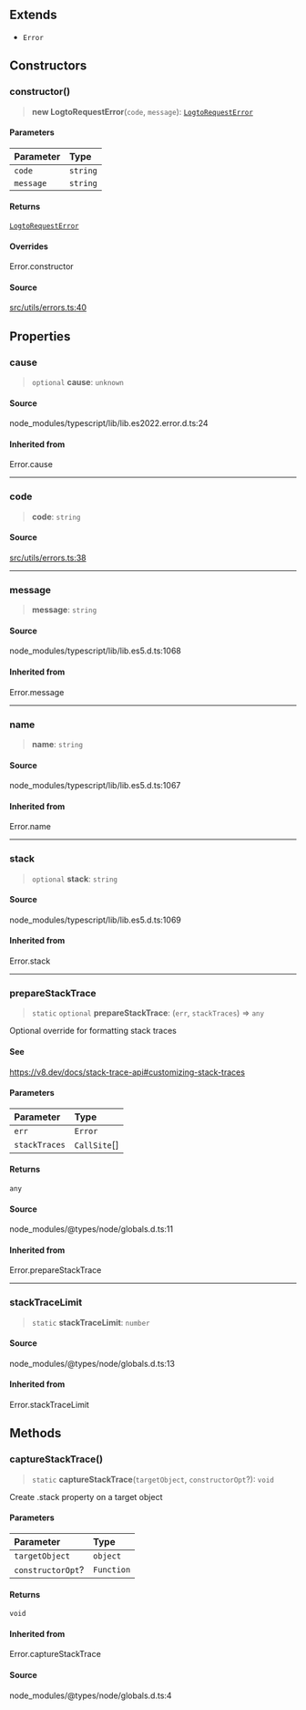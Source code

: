 ## Extends

- `Error`

## Constructors

### constructor()

> **new LogtoRequestError**(`code`, `message`): [`LogtoRequestError`](class.LogtoRequestError.md)

#### Parameters

| Parameter | Type     |
| :-------- | :------- |
| `code`    | `string` |
| `message` | `string` |

#### Returns

[`LogtoRequestError`](class.LogtoRequestError.md)

#### Overrides

Error.constructor

#### Source

[src/utils/errors.ts:40](https://github.com/logto-io/js/blob/d2c2dce/packages/js/src/utils/errors.ts#L40)

## Properties

### cause

> `optional` **cause**: `unknown`

#### Source

node_modules/typescript/lib/lib.es2022.error.d.ts:24

#### Inherited from

Error.cause

---

### code

> **code**: `string`

#### Source

[src/utils/errors.ts:38](https://github.com/logto-io/js/blob/d2c2dce/packages/js/src/utils/errors.ts#L38)

---

### message

> **message**: `string`

#### Source

node_modules/typescript/lib/lib.es5.d.ts:1068

#### Inherited from

Error.message

---

### name

> **name**: `string`

#### Source

node_modules/typescript/lib/lib.es5.d.ts:1067

#### Inherited from

Error.name

---

### stack

> `optional` **stack**: `string`

#### Source

node_modules/typescript/lib/lib.es5.d.ts:1069

#### Inherited from

Error.stack

---

### prepareStackTrace

> `static` `optional` **prepareStackTrace**: (`err`, `stackTraces`) => `any`

Optional override for formatting stack traces

#### See

https://v8.dev/docs/stack-trace-api#customizing-stack-traces

#### Parameters

| Parameter     | Type         |
| :------------ | :----------- |
| `err`         | `Error`      |
| `stackTraces` | `CallSite`[] |

#### Returns

`any`

#### Source

node_modules/@types/node/globals.d.ts:11

#### Inherited from

Error.prepareStackTrace

---

### stackTraceLimit

> `static` **stackTraceLimit**: `number`

#### Source

node_modules/@types/node/globals.d.ts:13

#### Inherited from

Error.stackTraceLimit

## Methods

### captureStackTrace()

> `static` **captureStackTrace**(`targetObject`, `constructorOpt`?): `void`

Create .stack property on a target object

#### Parameters

| Parameter         | Type       |
| :---------------- | :--------- |
| `targetObject`    | `object`   |
| `constructorOpt`? | `Function` |

#### Returns

`void`

#### Inherited from

Error.captureStackTrace

#### Source

node_modules/@types/node/globals.d.ts:4
